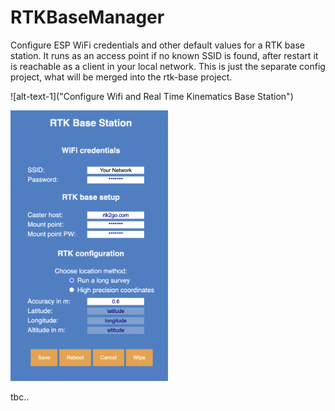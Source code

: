 # RTKBaseManager
Configure ESP WiFi credentials and other default values for a RTK base station. It runs as an access point if no known SSID is found, after restart it is reachable as a client in your local network.
This is just the separate config project, what will be merged into the rtk-base project.

![alt-text-1]("Configure Wifi and Real Time Kinematics Base Station")

<img src="./screenshots/RTKBaseManager.png " width="50%" height="50%">


tbc..
